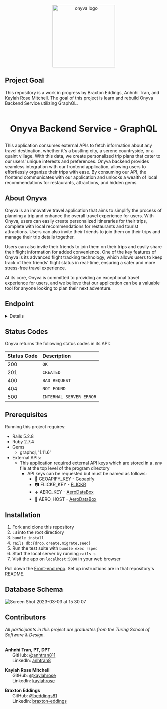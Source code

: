 
<div id="header" align="center">
<img src="src/assets/logo_transparent.png" alt="onyva logo" width="200" height="auto" />
</div>

## Project Goal

This repository is a work in progress by Braxton Eddings, Anhnhi Tran, and Kaylah Rose Mitchell. The goal of this project is learn and rebuild Onyva Backend Service utilizing GraphQL. 
<br><br>
# <p align="center"> Onyva Backend Service - GraphQL </p>

This application consumes external APIs to fetch information about any travel destination, whether it's a bustling city, a serene countryside, or a quaint village. With this data, we create personalized trip plans that cater to our users' unique interests and preferences. Onyva backend provides seamless integration with our frontend application, allowing users to effortlessly organize their trips with ease. By consuming our API, the frontend communicates with our application and unlocks a wealth of local recommendations for restaurants, attractions, and hidden gems.
## About Onyva

Onyva is an innovative travel application that aims to simplify the process of planning a trip and enhance the overall travel experience for users. With Onyva, users can easily create personalized itineraries for their trips, complete with local recommendations for restaurants and tourist attractions. Users can also invite their friends to join them on their trips and manage their trip details together.

Users can also invite their friends to join them on their trips and easily share their flight information for added convenience. One of the key features of Onyva is its advanced flight tracking technology, which allows users to keep track of their friends' flight status in real-time, ensuring a safer and more stress-free travel experience.

At its core, Onyva is committed to providing an exceptional travel experience for users, and we believe that our application can be a valuable tool for anyone looking to plan their next adventure.


## Endpoint

<details close>


### Get all Users


```http
POST http://localhost:5000/onyva
```

<details close>
<summary>  Details </summary>
<br>
    
Query: <br>
```json
{ 
    allUsers {
        id
        firstName
        lastName
        email
    }
}
```

| Code | Description |
| :--- | :--- |
| 200 | `OK` |

Example Value:

```json

{
    "data": {
        "allUsers": [
            {
                "id": "1",
                "firstName": "John",
                "lastName": "Doe",
                "email": "john.doe@example.com"
            },
            {
                "id": "2",
                "firstName": "Judy",
                "lastName": "Doe",
                "email": "judy.doe@example.com"
            },
            {
                "id": "3",
                "firstName": "Anhnhi",
                "lastName": "Tran",
                "email": "anhtran811@gmail.com"
            }
        ]
    }
}
```

</details>
</details>

## Status Codes

Onyva returns the following status codes in its API:

| Status Code | Description |
| :--- | :--- |
| 200 | `OK` |
| 201 | `CREATED` |
| 400 | `BAD REQUEST` |
| 404 | `NOT FOUND` |
| 500 | `INTERNAL SERVER ERROR` |

## Prerequisites
Running this project requires:
- Rails 5.2.8
- Ruby 2.7.4
- Gems
  - graphql, '1.11.6'
- External APIs:
  - This application required external API keys which are stored in a <i>.env</i> file at the top level of the program directory
    - API keys can be requested but must be named as follows:
      - :round_pushpin: GEOAPIFY_KEY - [Geoapify](https://myprojects.geoapify.com/projects)
      - :camera: FLICKR_KEY - [FLICKR](https://www.flickr.com/services/api/misc.api_keys.html)
      - :airplane: AERO_KEY - [AeroDataBox](https://rapidapi.com/aedbx-aedbx/api/aerodatabox/)
      - :round_pushpin: AERO_HOST - [AeroDataBox](https://rapidapi.com/aedbx-aedbx/api/aerodatabox/)  

## Installation

1. Fork and clone this repository
2. `cd` into the root directiory
3. `bundle install`
4. `rails db:{drop,create,migrate,seed}`
5. Run the test suite with `bundle exec rspec`
6. Start the local server by running `rails s`
7. Visit the app on `localhost:5000` in your web browser

Pull down the [Front-end repo](https://github.com/On-y-va/onyva_fe). Set up instructions are in that repository's README.

## Database Schema

![Screen Shot 2023-03-03 at 15 30 07](https://user-images.githubusercontent.com/111713452/222853257-e6106237-b246-4a5e-b9d2-5379cb8cfe51.png)


## Contributors

<i>All participants in this project are graduates from the Turing School of Software & Design.</i> <br> <br>
  
<b>Anhnhi Tran, PT, DPT</b> <br>
&nbsp;&nbsp;&nbsp;&nbsp;&nbsp; GitHub: <a href="https://github.com/anhtran811">@anhtran811</a> <br>
&nbsp;&nbsp;&nbsp;&nbsp;&nbsp; LinkedIn: <a href="https://www.linkedin.com/in/anhtran8/">anhtran8</a> <br>

<b>Kaylah Rose Mitchell</b> <br>
&nbsp;&nbsp;&nbsp;&nbsp;&nbsp; GitHub: <a href="https://github.com/kaylahrose">@kaylahrose</a> <br>
&nbsp;&nbsp;&nbsp;&nbsp;&nbsp; LinkedIn: <a href="https://www.linkedin.com/in/kaylahrose/">kaylahrose</a> <br>

<b>Braxton Eddings</b> <br>
&nbsp;&nbsp;&nbsp;&nbsp;&nbsp; GitHub: <a href="https://github.com/beddings81">@beddings81</a> <br>
&nbsp;&nbsp;&nbsp;&nbsp;&nbsp; LinkedIn: <a href="https://www.linkedin.com/in/braxton-eddings/">braxton-eddings</a> <br>


